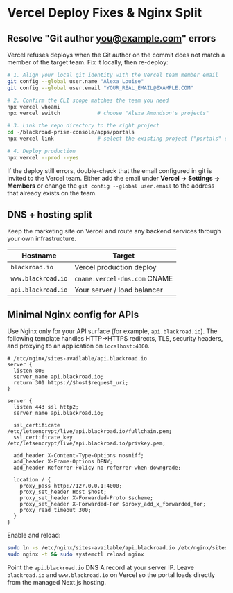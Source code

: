 # Vercel Deploy Fixes & Nginx Split

## Resolve "Git author you@example.com" errors

Vercel refuses deploys when the Git author on the commit does not match a member of the target team. Fix it locally, then re-deploy:

```bash
# 1. Align your local git identity with the Vercel team member email
git config --global user.name "Alexa Louise"
git config --global user.email "YOUR_REAL_EMAIL@EXAMPLE.COM"

# 2. Confirm the CLI scope matches the team you need
npx vercel whoami
npx vercel switch            # choose "Alexa Amundson's projects"

# 3. Link the repo directory to the right project
cd ~/blackroad-prism-console/apps/portals
npx vercel link              # select the existing project ("portals" or create "blackroad")

# 4. Deploy production
npx vercel --prod --yes
```

If the deploy still errors, double-check that the email configured in git is invited to the Vercel team. Either add the email under **Vercel → Settings → Members** or change the `git config --global user.email` to the address that already exists on the team.

## DNS + hosting split

Keep the marketing site on Vercel and route any backend services through your own infrastructure.

| Hostname            | Target                     |
|--------------------|----------------------------|
| `blackroad.io`      | Vercel production deploy   |
| `www.blackroad.io`  | `cname.vercel-dns.com` CNAME|
| `api.blackroad.io`  | Your server / load balancer|

## Minimal Nginx config for APIs

Use Nginx only for your API surface (for example, `api.blackroad.io`). The following template handles HTTP→HTTPS redirects, TLS, security headers, and proxying to an application on `localhost:4000`.

```nginx
# /etc/nginx/sites-available/api.blackroad.io
server {
  listen 80;
  server_name api.blackroad.io;
  return 301 https://$host$request_uri;
}

server {
  listen 443 ssl http2;
  server_name api.blackroad.io;

  ssl_certificate     /etc/letsencrypt/live/api.blackroad.io/fullchain.pem;
  ssl_certificate_key /etc/letsencrypt/live/api.blackroad.io/privkey.pem;

  add_header X-Content-Type-Options nosniff;
  add_header X-Frame-Options DENY;
  add_header Referrer-Policy no-referrer-when-downgrade;

  location / {
    proxy_pass http://127.0.0.1:4000;
    proxy_set_header Host $host;
    proxy_set_header X-Forwarded-Proto $scheme;
    proxy_set_header X-Forwarded-For $proxy_add_x_forwarded_for;
    proxy_read_timeout 300;
  }
}
```

Enable and reload:

```bash
sudo ln -s /etc/nginx/sites-available/api.blackroad.io /etc/nginx/sites-enabled/
sudo nginx -t && sudo systemctl reload nginx
```

Point the `api.blackroad.io` DNS A record at your server IP. Leave `blackroad.io` and `www.blackroad.io` on Vercel so the portal loads directly from the managed Next.js hosting.
